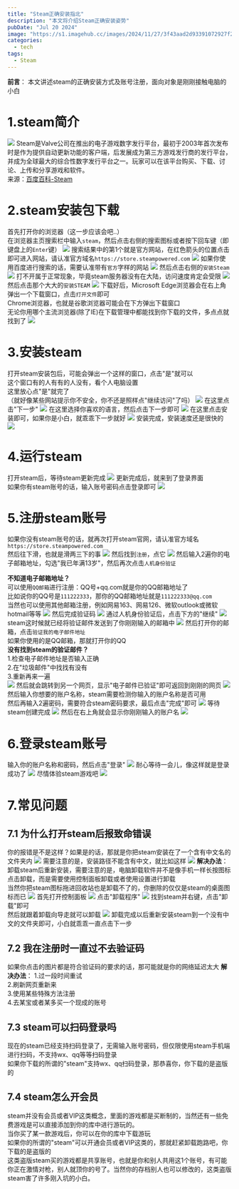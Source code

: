 ```yaml
---
title: "Steam正确安装指北"
description: "本文将介绍Steam正确安装姿势"
pubDate: "Jul 20 2024"
image: "https://s1.imagehub.cc/images/2024/11/27/3f43aad2d93391072927f2792e590c65.jpg"
categories:
  - tech
tags:
  - Steam
---
```

**前言**：
本文讲述steam的正确安装方式及账号注册，面向对象是刚刚接触电脑的小白
# 1.steam简介
![](https://pic.imgdb.cn/item/6698c08cd9c307b7e969f90b.jpg)
Steam是Valve公司在推出的电子游戏数字发行平台，最初于2003年首次发布时是作为提供自动更新功能的客户端，后发展成为第三方游戏发行商的发行平台，并成为全球最大的综合性数字发行平台之一。玩家可以在该平台购买、下载、讨论、上传和分享游戏和软件。  
来源：[百度百科-Steam](https://baike.baidu.com/item/Steam/10092959)
# 2.steam安装包下载
首先打开你的浏览器（这一步应该会吧..）  
在浏览器主页搜索栏中输入`steam`，然后点击右侧的搜索图标或者按下回车键（即键盘上的`Enter`键）
![](https://pic.imgdb.cn/item/6698c252d9c307b7e96c0de8.png)
搜索结果中的第1个就是官方网站，在红色箭头的位置点击即可进入网站，请认准官方域名`https://store.steampowered.com`
![](https://pic.imgdb.cn/item/6698c342d9c307b7e96d31a8.png)
如果你使用百度进行搜索的话，需要认准带有`官方`字样的网站
![](https://pic.imgdb.cn/item/6698c55fd9c307b7e96fcd5a.png)
然后点击右侧的`安装Steam`
![](https://pic.imgdb.cn/item/6698c428d9c307b7e96e3643.png)
打不开属于正常现象，毕竟steam服务器没有在大陆，访问速度肯定会受限
![](https://pic.imgdb.cn/item/6698c5bcd9c307b7e970304f.png)
然后点击那个大大的`安装STEAM`
![](https://pic.imgdb.cn/item/6698c638d9c307b7e970b9ea.png)
下载好后，Microsoft Edge浏览器会在右上角弹出一个下载窗口，点击`打开文件`即可  
Chrome浏览器，也就是谷歌浏览器可能会在下方弹出下载窗口  
无论你用哪个主流浏览器(除了IE)在下载管理中都能找到你下载的文件，多点点就找到了
![](https://pic.imgdb.cn/item/6698c689d9c307b7e971151f.png)
# 3.安装steam
打开steam安装包后，可能会弹出一个这样的窗口，点击"是"就可以  
这个窗口有的人有有的人没有，看个人电脑设置  
这里放心点"是"就完了  
（就好像某些网站提示你不安全，你不还是照样点"继续访问"了吗）
![](https://pic.imgdb.cn/item/6698c786d9c307b7e9724893.png)
在这里点击"下一步"
![](https://pic.imgdb.cn/item/6698c800d9c307b7e972d777.png)
在这里选择你喜欢的语言，然后点击下一步即可
![](https://pic.imgdb.cn/item/6698c836d9c307b7e9731491.png)
在这里点击安装即可，如果你是小白，就乖乖下一步就好
![](https://pic.imgdb.cn/item/6698c88ad9c307b7e973a05a.png)
安装完成，安装速度还是很快的
![](https://pic.imgdb.cn/item/6698c9dfd9c307b7e9752a26.png)
# 4.运行steam
打开steam后，等待steam更新完成
![](https://pic.imgdb.cn/item/6698ca00d9c307b7e9754b5c.png)
更新完成后，就来到了登录界面  
如果你有steam账号的话，输入账号密码点击登录即可
![](https://pic.imgdb.cn/item/6698cabbd9c307b7e9761950.png)
# 5.注册steam账号
如果你没有steam账号的话，就再次打开steam官网，请认准官方域名`https://store.steampowered.com`  
然后往下滑，也就是滑两三下的事
![](https://pic.imgdb.cn/item/6698cbe0d9c307b7e9791a52.png)
然后找到`注册`，点它
![](https://pic.imgdb.cn/item/6698cc05d9c307b7e9794299.png)
然后输入2遍你的电子邮箱地址，勾选"我已年满13岁"，然后再次点击`人机身份验证`  

**不知道电子邮箱地址？**  
可以使用`QQ邮箱`进行注册：QQ号+qq.com就是你的QQ邮箱地址了  
比如说你的QQ号是`111222333`，那你的QQ邮箱地址就是`111222333@qq.com`  
当然也可以使用其他邮箱注册，例如网易163、网易126、微软outlook或微软hotmail等等
![](https://pic.imgdb.cn/item/6698cc91d9c307b7e979f74d.png)
然后完成验证码
![](https://pic.imgdb.cn/item/6698cef9d9c307b7e97cc777.png)
通过人机身份验证后，点击下方的"继续"
![](https://pic.imgdb.cn/item/6698cf80d9c307b7e97d6245.png)
steam这时候就已经将验证邮件发送到了你刚刚输入的邮箱中
![](https://pic.imgdb.cn/item/6698d16bd9c307b7e97f89f9.png)
然后打开你的邮箱，点击`验证我的电子邮件地址`  
如果你使用的是QQ邮箱，那就打开你的QQ  
**没有找到steam的验证邮件？**  
1.检查电子邮件地址是否输入正确  
2.在"垃圾邮件"中找找有没有  
3.重新再来一遍  
![](https://pic.imgdb.cn/item/6698d198d9c307b7e97fb95b.png)
然后就会跳转到另一个网页，显示"电子邮件已验证"即可返回到刚刚的网页
![](https://pic.imgdb.cn/item/6698d1c4d9c307b7e97fef36.png)
然后输入你想要的账户名称，steam需要检测你输入的账户名称是否可用  
然后再输入2遍密码，需要符合steam密码要求，最后点击"完成"即可
![](https://pic.imgdb.cn/item/6698d2dad9c307b7e9813f63.png)
等待steam创建完成
![](https://pic.imgdb.cn/item/6698d34bd9c307b7e981c462.png)
然后在右上角就会显示你刚刚输入的账户名
![](https://pic.imgdb.cn/item/6698d363d9c307b7e981dfe3.png)
# 6.登录steam账号
输入你的账户名称和密码，然后点击"登录"
![](https://pic.imgdb.cn/item/6698d56bd9c307b7e9846181.png)
耐心等待一会儿，像这样就是登录成功了
![](https://pic.imgdb.cn/item/6698d58ed9c307b7e9849515.png)
尽情体验steam游戏吧
![](https://pic.imgdb.cn/item/6698d5acd9c307b7e984c3a9.png)
# 7.常见问题
## 7.1 为什么打开steam后报致命错误
你的报错是不是这样？如果是的话，那就是你把steam安装在了一个含有中文名的文件夹内
![](https://pic.imgdb.cn/item/6698d603d9c307b7e9854de8.png)
需要注意的是，安装路径不能含有中文，就比如这样
![](https://pic.imgdb.cn/item/6698c90dd9c307b7e9743123.png)
**解决办法**：
卸载steam后重新安装，需要注意的是，电脑卸载软件并不是像手机一样长按图标点击卸载，而是需要使用控制面板卸载或者使用设置进行卸载  
当然你把steam图标拖进回收站也是卸载不了的，你删除的仅仅是steam的桌面图标而已
![](https://pic.imgdb.cn/item/6698d8d4d9c307b7e988e2e1.png)
首先打开控制面板
![](https://pic.imgdb.cn/item/6698d6ebd9c307b7e9868e60.png)
点击"卸载程序"
![](https://pic.imgdb.cn/item/6698d703d9c307b7e986acbe.png)
找到steam并右键，点击"卸载"即可  
然后就跟着卸载向导走就可以卸载
![](https://pic.imgdb.cn/item/6698d720d9c307b7e986cb45.png)
卸载完成以后重新安装steam到一个没有中文的文件夹即可，小白就乖乖一直点击下一步
## 7.2 我在注册时一直过不去验证码
如果你点击的图片都是符合验证码的要求的话，那可能就是你的网络延迟太大
**解决办法**：
1.过一段时间重试  
2.刷新网页重新来  
3.使用某些特殊方法注册  
4.去某宝或者某多买一个现成的账号  
## 7.3 steam可以扫码登录吗
现在的steam已经支持扫码登录了，无需输入账号密码，但仅限使用steam手机端进行扫码，不支持wx、qq等等扫码登录  
如果你下载的所谓的"steam"支持wx、qq扫码登录，那恭喜你，你下载的是盗版的
## 7.4 steam怎么开会员
steam并没有会员或者VIP这类概念，里面的游戏都是买断制的，当然还有一些免费游戏是可以直接添加到你的库中进行游玩的。  
当你买了某一款游戏后，你可以在你的库中下载游玩  
如果你的所谓的"steam"可以开通会员或者VIP这类的，那就赶紧卸载跑路吧，你下载的是盗版的  
这类盗版steam买的游戏都是共享账号，也就是你和别人共用这1个账号，有可能你正在激情对枪，别人就顶你的号了。当然你的存档别人也可以修改的，这类盗版steam害了许多刚入坑的小白。
